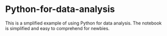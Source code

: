 # Python-for-data-analysis
This is a smplified example of using Python for data analysis. The notebook is simplified and easy to comprehend for newbies.
